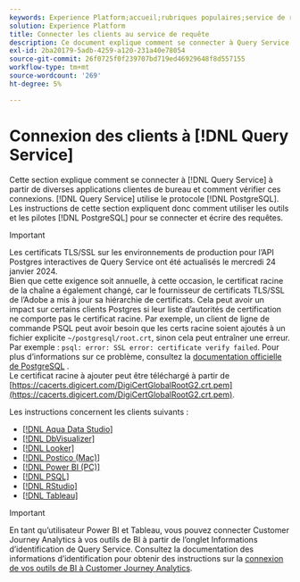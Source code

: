 ```yaml
---
keywords: Experience Platform;accueil;rubriques populaires;service de requête;service de requête;connexion;connexion au service de requête;aqua data studio;Aqua Data Studio;Looker;observateur;Postico;Power BI;power bi;psql;studio;PSQL;RStudio;Tableau;tableau;tableau
solution: Experience Platform
title: Connecter les clients au service de requête
description: Ce document explique comment se connecter à Query Service à partir de diverses applications clientes de bureau et comment vérifier ces connexions.
exl-id: 2ba20179-5adb-4259-a120-231a40e78054
source-git-commit: 26f0725f0f239707bd719ed46929648f8d557155
workflow-type: tm+mt
source-wordcount: '269'
ht-degree: 5%

---
```


# Connexion des clients à [!DNL Query Service]

Cette section explique comment se connecter à [!DNL Query Service] à partir de diverses applications clientes de bureau et comment vérifier ces connexions. [!DNL Query Service] utilise le protocole [!DNL PostgreSQL]. Les instructions de cette section expliquent donc comment utiliser les outils et les pilotes [!DNL PostgreSQL] pour se connecter et écrire des requêtes.

>[!IMPORTANT]
>
>Les certificats TLS/SSL sur les environnements de production pour l’API Postgres interactives de Query Service ont été actualisés le mercredi 24 janvier 2024.<br>Bien que cette exigence soit annuelle, à cette occasion, le certificat racine de la chaîne a également changé, car le fournisseur de certificats TLS/SSL de l’Adobe a mis à jour sa hiérarchie de certificats. Cela peut avoir un impact sur certains clients Postgres si leur liste d’autorités de certification ne comporte pas le certificat racine. Par exemple, un client de ligne de commande PSQL peut avoir besoin que les certs racine soient ajoutés à un fichier explicite `~/postgresql/root.crt`, sinon cela peut entraîner une erreur. Par exemple : `psql: error: SSL error: certificate verify failed`. Pour plus d’informations sur ce problème, consultez la [documentation officielle de PostgreSQL](https://www.postgresql.org/docs/current/libpq-ssl.html#LIBQ-SSL-CERTIFICATES) .<br>Le certificat racine à ajouter peut être téléchargé à partir de [https://cacerts.digicert.com/DigiCertGlobalRootG2.crt.pem](https://cacerts.digicert.com/DigiCertGlobalRootG2.crt.pem).

Les instructions concernent les clients suivants :

- [[!DNL Aqua Data Studio]](./aqua-data-studio.md)
- [[!DNL DbVisualizer]](./dbvisulaizer.md)
- [[!DNL Looker]](./looker.md)
- [[!DNL Postico (Mac)]](./postico.md)
- [[!DNL Power BI (PC)]](./power-bi.md)
- [[!DNL PSQL]](./psql.md)
- [[!DNL RStudio]](./rstudio.md)
- [[!DNL Tableau]](./tableau.md)

>[!IMPORTANT]
>
>En tant qu’utilisateur Power BI et Tableau, vous pouvez connecter Customer Journey Analytics à vos outils de BI à partir de l’onglet Informations d’identification de Query Service. Consultez la documentation des informations d’identification pour obtenir des instructions sur la [connexion de vos outils de BI à Customer Journey Analytics](../ui/credentials.md#connect-to-customer-journey-analytics).

